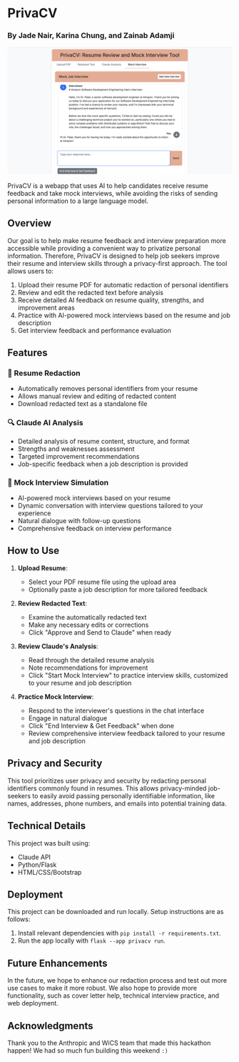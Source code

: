 # PrivaCV
### By Jade Nair, Karina Chung, and Zainab Adamji

![Alt text](img/Mock_interview.png)

PrivaCV is a webapp that uses AI to help candidates receive resume feedback and take mock interviews, while avoiding the risks of sending personal information to a large language model.

## Overview

Our goal is to help make resume feedback and interview preparation more accessible while providing a convenient way to privatize personal information. Therefore, PrivaCV is designed to help job seekers improve their resume and interview skills through a privacy-first approach. The tool allows users to:

1. Upload their resume PDF for automatic redaction of personal identifiers
2. Review and edit the redacted text before analysis
3. Receive detailed AI feedback on resume quality, strengths, and improvement areas
4. Practice with AI-powered mock interviews based on the resume and job description
5. Get interview feedback and performance evaluation

## Features

### 📄 Resume Redaction
- Automatically removes personal identifiers from your resume
- Allows manual review and editing of redacted content
- Download redacted text as a standalone file

### 🔍 Claude AI Analysis
- Detailed analysis of resume content, structure, and format
- Strengths and weaknesses assessment
- Targeted improvement recommendations
- Job-specific feedback when a job description is provided

### 🎯 Mock Interview Simulation
- AI-powered mock interviews based on your resume
- Dynamic conversation with interview questions tailored to your experience
- Natural dialogue with follow-up questions
- Comprehensive feedback on interview performance

## How to Use

1. **Upload Resume**: 
   - Select your PDF resume file using the upload area
   - Optionally paste a job description for more tailored feedback

2. **Review Redacted Text**:
   - Examine the automatically redacted text
   - Make any necessary edits or corrections
   - Click "Approve and Send to Claude" when ready

3. **Review Claude's Analysis**:
   - Read through the detailed resume analysis
   - Note recommendations for improvement
   - Click "Start Mock Interview" to practice interview skills, customized to your resume and job description

4. **Practice Mock Interview**:
   - Respond to the interviewer's questions in the chat interface
   - Engage in natural dialogue
   - Click "End Interview & Get Feedback" when done
   - Review comprehensive interview feedback tailored to your resume and job description

## Privacy and Security

This tool prioritizes user privacy and security by redacting personal identifiers commonly found in resumes. This allows privacy-minded job-seekers to easily avoid passing personally identifiable information, like names, addresses, phone numbers, and emails into potential training data.

## Technical Details
This project was built using:
- Claude API
- Python/Flask
- HTML/CSS/Bootstrap

## Deployment
This project can be downloaded and run locally. Setup instructions are as follows:

   1. Install relevant dependencies with `pip install -r requirements.txt`.
   2. Run the app locally with `flask --app privacv run`.

## Future Enhancements
In the future, we hope to enhance our redaction process and test out more use cases to make it more robust. We also hope to provide more functionality, such as cover letter help, technical interview practice, and web deployment.

## Acknowledgments
Thank you to the Anthropic and WiCS team that made this hackathon happen! We had so much fun building this weekend `:)` 